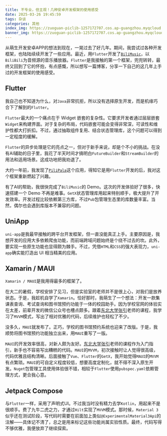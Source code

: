 ```yaml
---
title: 不专业，但主观！几种安卓开发框架的使用感受
date: 2025-03-26 19:45:59
tags: 杂谈
categories: 其他
index_img: https://zuoguan-piclib-1257172707.cos.ap-guangzhou.myqcloud.com/assets/20.jpg?imageMogr2/thumbnail/700x320>
banner_img: https://zuoguan-piclib-1257172707.cos.ap-guangzhou.myqcloud.com/assets/20.jpg
---
```


从萌生开发安卓APP的想法到现在，一晃过去了好几年。期间，我尝试过各种开发框架，也陆陆续续开发了一些应用。最近，用`Flutter`开发了[`BiliMusic`](https://github.com/ZuoguanPikachu/BiliMusic)，以`BiliBili`为音频源的音乐播放器。`Flutter`是我接触的第一个框架，兜兜转转，最终又回到了它的怀抱，有点感慨，所以想写一篇博客，分享一下自己的这几年上手过的开发框架的使用感受。

## Flutter

我自己也不知道为什么，对`Java`非常抗拒，所以没有选择原生开发，而是机缘巧合下了解到的`Flutter`。

`Flutter`最大的一个痛点在于 Widget 嵌套的复杂性。它要求开发者通过层层嵌套`Widget`来构建界面。对于复杂的布局，代码嵌套可能会变得非常深，可读性和维护性都大打折扣。不过，通过抽取组件复用、结合状态管理库，这个问题可以得到一定程度的缓解。

`Flutter`的异步处理是它的亮点之一，但对于新手来说，却是个不小的挑战。在没有AI辅助的日子里，我花了半天时间才搞明白`FutureBuilder`和`StreamBuilder`的用法和适用场景。这成功地把我劝退了。

大约一年前，我发现了[`PiliPala`](https://github.com/guozhigq/pilipala)这个应用，得知它是用`Flutter`开发的后，我对这个框架重新燃起了兴趣。

有了AI的帮助，我很快完成了`BiliMusic`的 Demo。这次的开发体验好了很多，快速搭建一个 Demo 不再是难事。`GetX`状态管理库用起来特别顺手，极大提升了开发效率。开发过程比较依赖第三方库，不过`Pub`包管理生态里的库数量丰富。当然，偶尔也会遇到库版本不兼容的问题。

## UniApp

`uni-app`是我最早接触的跨平台开发框架，但一直没能真正上手。主要原因是，我想开发的应用大多依赖爬虫功能，而前端跨域问题始终是个绕不过去的坎。此外，要实现一些原生功能也显得颇为棘手。不过，凭借`HTML`和`CSS`的强大表现力，`uni-app`确实能打造出 UI 相当精美的应用。

## Xamarin / MAUI

`Xamarin / MAUI`是我用得最多的框架了。

在大二的暑假，学校安排了见习，但是实验室的老师并不是很上心，对我们是放养状态。于是，我趁机自学了`Xamarin`。恰好那时，我萌生了一个想法：开发一款集课表查询、考试查询和图书馆预约功能于一体的校园助手。因为学校官网的体验实在太差，前辈开发的微信公众号也槽点颇多。跟着[东北大学张引](https://space.bilibili.com/15135791)老师的课程，我学习了`MVVM`模式，写出了相对优雅的代码，后续维护也轻松了不少。

没多久，`MAUI`就发布了。正巧，学校的图书馆预约系统也迎来了改版。于是，我顺势将图书馆预约功能独立出来，用`MAUI`重写了一版。

`MAUI`的开发效率很高，对新人颇为友好。[东北大学张引](https://space.bilibili.com/15135791)老师的课程作为入门指引，新手也不容易写出糟糕的代码。`MAUI`的`MVVM`，初次接触时让人觉得很高级，代码优雅且结构清晰。后面接触了`Vue`、`Flutter`的`GetX`，我开始觉得`MAUI`的`MVVM`有点繁琐。`MAUI`的可自定义程度较低，想要高度定制化，就不得不深入原生开发。`Nuget`包管理工具使用体验很不错，相较于`Flutter`使用`pubspec.yaml`依赖管理方式，更合我心意。

## Jetpack Compose

与`Flutter`一样，采用了声明式UI。不过我当时没有精力去学`Kotlin`，用起来不是很顺手。费了九牛二虎之力，才通过`Hilt`实现了`MVVM`模式。那时候，`Material 3`似乎还在测试阶段，写代码时需要在前面加上类似`@ExperimentalMaterial3Api`的注解——具体记不清了，总之是用来标记这些功能尚属实验性质。最终，代码写得不够优雅，我便放弃了继续探索。

